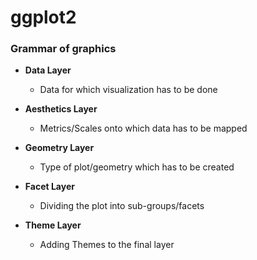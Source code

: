 # ggplot2

### Grammar of graphics

- **Data Layer**
  - Data for which visualization has to be done

- **Aesthetics Layer**
  - Metrics/Scales onto which data has to be mapped

- **Geometry Layer**
  - Type of plot/geometry which has to be created

- **Facet Layer**
  - Dividing the plot into sub-groups/facets

- **Theme Layer**
  - Adding Themes to the final layer